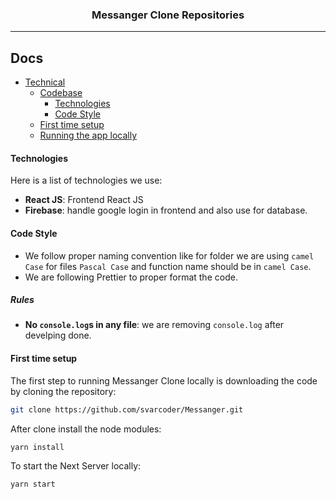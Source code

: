 <div align="center" style="margin-top:20px">

### Messanger Clone Repositories

</div>
<hr>

## Docs

- [Technical](#contributing)
  - [Codebase](#codebase)
    - [Technologies](#technologies)
    - [Code Style](#code-style)
  - [First time setup](#first-time-setup)
  - [Running the app locally](#running-the-app-locally)

#### Technologies

Here is a list of technologies we use:

- **React JS**: Frontend React JS
- **Firebase**: handle google login in frontend and also use for database.


#### Code Style

- We follow proper naming convention like for folder we are using `camel Case` for files `Pascal Case` and function name should be in `camel Case`.
- We are following Prettier to proper format the code.

##### Rules

- **No `console.log`s in any file**: we are removing `console.log` after develping done.

#### First time setup

The first step to running Messanger Clone locally is downloading the code by cloning the repository:

```sh
git clone https://github.com/svarcoder/Messanger.git
```

After clone install the node modules:

```sh
yarn install
```

To start the Next Server locally:

```sh
yarn start
```
